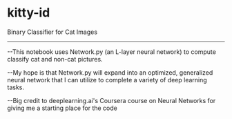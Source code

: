 # kitty-id
Binary Classifier for Cat Images

----------------------------------------



--This notebook uses Network.py (an L-layer neural network) to compute classify cat and non-cat pictures.

--My hope is that Network.py will expand into an optimized, generalized neural network that I can utilize to complete a variety of deep learning tasks.

--Big credit to deeplearning.ai's Coursera course on Neural Networks for giving me a starting place for the code
